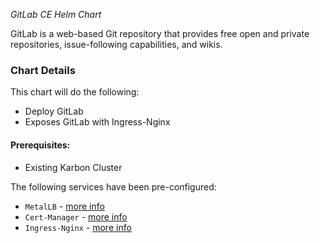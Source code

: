 *GitLab CE Helm Chart*

GitLab is a web-based Git repository that provides free open and private repositories, issue-following capabilities, and wikis.

### Chart Details

This chart will do the following:

- Deploy GitLab
- Exposes GitLab with Ingress-Nginx

#### Prerequisites:

- Existing Karbon Cluster

The following services have been pre-configured:

- `MetalLB` - [more info](https://metallb.universe.tf/)
- `Cert-Manager` - [more info](https://cert-manager.io/docs/installation/kubernetes/)
- `Ingress-Nginx` - [more info](https://kubernetes.github.io/ingress-nginx/)
